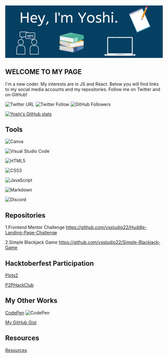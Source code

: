 ![Yoshi's GitHub Banner](./assets/Banner.png)

## WELCOME TO MY PAGE  

I'm a new coder.  My interests are in JS and React.  Below you will find links to my social media accounts and my repositories.  Follow me on Twitter and on GitHub!

![Twitter URL](https://img.shields.io/twitter/url?label=YoshiCode03&style=social&url=https%3A%2F%2Ftwitter.com%2FYoshiCode03)
![Twitter Follow](https://img.shields.io/twitter/follow/YoshiCode03?style=social)
![GitHub Followers](https://img.shields.io/github/followers/ysstudio22?style=social)

[![Yoshi's GitHub stats](https://github-readme-stats.vercel.app/api?username=ysstudio22)](https://github.com/anuraghazra/github-readme-stats)

## Tools
![Canva](https://img.shields.io/badge/Canva-%2300C4CC.svg?style=for-the-badge&logo=Canva&logoColor=white)

![Visual Studio Code](https://img.shields.io/badge/Visual%20Studio%20Code-0078d7.svg?style=for-the-badge&logo=visual-studio-code&logoColor=white)

![HTML5](https://img.shields.io/badge/html5-%23E34F26.svg?style=for-the-badge&logo=html5&logoColor=white)

![CSS3](https://img.shields.io/badge/css3-%231572B6.svg?style=for-the-badge&logo=css3&logoColor=white)

![JavaScript](https://img.shields.io/badge/javascript-%23323330.svg?style=for-the-badge&logo=javascript&logoColor=%23F7DF1E)

![Markdown](https://img.shields.io/badge/markdown-%23000000.svg?style=for-the-badge&logo=markdown&logoColor=white)

![Discord](https://img.shields.io/badge/%3CServer%3E-%237289DA.svg?style=for-the-badge&logo=discord&logoColor=white)

## Repositories

1.Frontend Mentor Challenge <https://github.com/ysstudio22/Huddle-Landing-Page-Challenge>

2.Simple Blackjack Game <https://github.com/ysstudio22/Simple-Blackjack-Game>

## Hacktoberfest Participation

[Plots2](https://github.com/ysstudio22/plots2)

[P2PHackClub](https://github.com/ysstudio22/website)

## My Other Works

[CodePen](https://codepen.io/ysstudio22) ![CodePen](https://img.shields.io/badge/Codepen-000000?style=for-the-badge&logo=codepen&logoColor=white)

[My GitHub Gist](https://gist.github.com/ysstudio22)

## Resources
[Resources](https://github.com/ysstudio22/Resources)